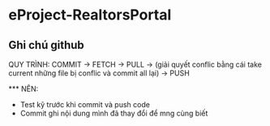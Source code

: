 # eProject-RealtorsPortal 
## Ghi chú github

QUY TRÌNH: COMMIT -> FETCH -> PULL -> (giải quyết conflic bằng cái take current những file bị conflic và commit all lại) -> PUSH

*** NÊN: 
+ Test kỹ trước khi commit và push code
+ Commit ghi nội dung mình đã thay đổi để mng cùng biết
